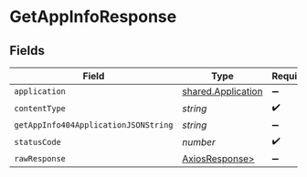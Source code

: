 # GetAppInfoResponse


## Fields

| Field                                                    | Type                                                     | Required                                                 | Description                                              |
| -------------------------------------------------------- | -------------------------------------------------------- | -------------------------------------------------------- | -------------------------------------------------------- |
| `application`                                            | [shared.Application](../../models/shared/application.md) | :heavy_minus_sign:                                       | Ok                                                       |
| `contentType`                                            | *string*                                                 | :heavy_check_mark:                                       | N/A                                                      |
| `getAppInfo404ApplicationJSONString`                     | *string*                                                 | :heavy_minus_sign:                                       | N/A                                                      |
| `statusCode`                                             | *number*                                                 | :heavy_check_mark:                                       | N/A                                                      |
| `rawResponse`                                            | [AxiosResponse>](https://axios-http.com/docs/res_schema) | :heavy_minus_sign:                                       | N/A                                                      |
